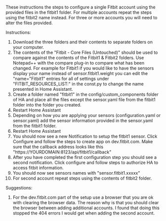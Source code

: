 These instructions the steps to configure a single Fitbit account using the provided files in the fitbit1 folder. For multiple accounts repeat the steps using the fitbit2 name instead. For three or more accounts you will need to alter the files provided.

Instructions:
1. Download the three folders and their contents to separate folders on your computer.
2. The contents of the "Fitbit - Core Files (Untouched)" should be used to compare against the contents of the Fitbit1 & Fitbit2 folders. Use Notepad++ with the compare plug-in to compare what has been changed. For example for Fitbit1 if you would like to have the sensors display your name instead of sensor.fitbit1.weight you can edit the "name="Fitbit1" entries for all of settings under "FITBIT_RESOURCES_LIST:" in the const.py to change the name presented in Home Assistant.
3. Create a folder named "fitbit1" in the config/custom_components folder of HA and place all the files except the sensor.yaml file from the fitbit1 folder into the folder you created. 
4. Restart Home Assistant
5. Depending on how you are applying your sensors (configuration.yaml or sensor.yaml) add the sensor information provided in the sensor.yaml from the fitbit1 folder.
6. Restart Home Assistant
7. You should now see a new Notification to setup the fitbit1 sensor. Click Configure and follow the steps to create app on dev.fitbit.com. Make sure that the callback address looks like this "https://YOURDOMAIN:8123/api/fitbit1/callback"
8. After you have completed the first configuration step you should see a second notification. Click configure and follow steps to authorize HA to access fitbit information.
9. You should now see sensors names with "sensor.fitbit1.xxxxx"
10. For second account repeat steps using the contents of fitbit2 folder.

Suggestions:
1. For the dev.fitbit.com part of the setup use a browser that you are ok with clearing the browser data. The reason why is that you should clear the browser between adding additional accounts. I found that doing this stopped the 404 errors I would get when adding the second account.
